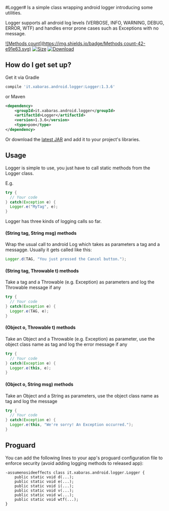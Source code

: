 #Logger#
Is a simple class wrapping android logger introducing some utilities.

Logger supports all android log levels (VERBOSE, INFO, WARNING, DEBUG, ERROR, WTF) and handles error prone cases such as Exceptions with no message.

[ ![Methods count](https://img.shields.io/badge/Methods count-42-e91e63.svg)](http://www.methodscount.com/?lib=it.xabaras.android.logger%3ALogger%3A1.3.6)
[ ![Size](https://img.shields.io/badge/Size-3KB-e91e63.svg)](http://www.methodscount.com/?lib=it.xabaras.android.logger%3ALogger%3A1.3.6)
[ ![Download](https://api.bintray.com/packages/xabaras/maven/Logger/images/download.svg) ](https://bintray.com/xabaras/maven/Logger/_latestVersion)

## How do I get set up? ##
Get it via Gradle
```groovy
compile 'it.xabaras.android.logger:Logger:1.3.6'
```
or Maven
```xml
<dependency>
	<groupId>it.xabaras.android.logger</groupId>
	<artifactId>Logger</artifactId>
	<version>1.3.6</version>
	<type>pom</type>
</dependency>
```

Or download the [latest JAR](https://github.com/xabaras/Logger/releases/latest) and add it to your project's libraries.

## Usage ##
Logger is simple to use, you just have to call static methods from the Logger class.

E.g.
```java
try {
  // Your code
} catch(Exception e) {
  Logger.e("MyTag", e);
}
```

Logger has three kinds of logging calls so far.

#### (String tag, String msg) methods ###
Wrap the usual call to android Log which takes as parameters a tag and a messagge.
Usually it gets called like this:
```java
Logger.d(TAG, "You just pressed the Cancel button.");
```
#### (String tag, Throwable t) methods ###
Take a tag and a Throwable (e.g. Exception) as parameters and log the Throwable message if any
```java
try {
  // Your code
} catch(Exception e) {
  Logger.e(TAG, e);
}
```
#### (Object o, Throwable t) methods ###
Take an Object and a Throwable (e.g. Exception) as parameter, use the object class name as tag and log the error message if any
```java
try {
  // Your code
} catch(Exception e) {
  Logger.e(this, e);
}
```
#### (Object o, String msg) methods ###
Take an Object and a String as parameters, use the object class name as tag and log the message
```java
try {
  // Your code
} catch(Exception e) {
  Logger.e(this, "We're sorry! An Exception occurred.");
}
```

## Proguard ##
You can add the following lines to your app's proguard configuration file to enforce security (avoid adding logging methods to released app):
```proguard
-assumenosideeffects class it.xabaras.android.logger.Logger {
    public static void d(...);
    public static void e(...);
    public static void i(...);
    public static void v(...);
    public static void w(...);
    public static void wtf(...);
}
```

